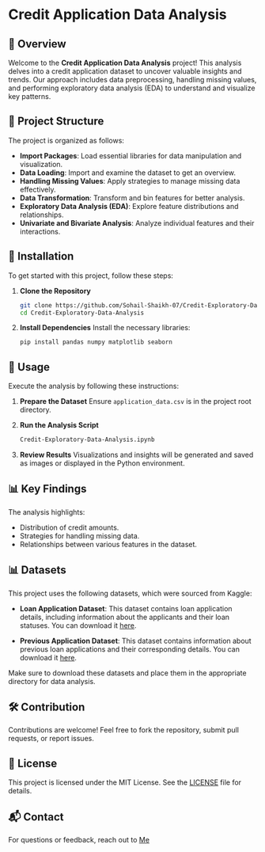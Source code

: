 

# Credit Application Data Analysis

## 🌟 Overview
Welcome to the **Credit Application Data Analysis** project! This analysis delves into a credit application dataset to uncover valuable insights and trends. Our approach includes data preprocessing, handling missing values, and performing exploratory data analysis (EDA) to understand and visualize key patterns.

## 📁 Project Structure
The project is organized as follows:

- **Import Packages**: Load essential libraries for data manipulation and visualization.
- **Data Loading**: Import and examine the dataset to get an overview.
- **Handling Missing Values**: Apply strategies to manage missing data effectively.
- **Data Transformation**: Transform and bin features for better analysis.
- **Exploratory Data Analysis (EDA)**: Explore feature distributions and relationships.
- **Univariate and Bivariate Analysis**: Analyze individual features and their interactions.

## 🚀 Installation
To get started with this project, follow these steps:

1. **Clone the Repository**
   ```bash
   git clone https://github.com/Sohail-Shaikh-07/Credit-Exploratory-Data-Analysis.git
   cd Credit-Exploratory-Data-Analysis
   ```

2. **Install Dependencies**
   Install the necessary libraries:
   ```bash
   pip install pandas numpy matplotlib seaborn
   ```

## 🔧 Usage
Execute the analysis by following these instructions:

1. **Prepare the Dataset**
   Ensure `application_data.csv` is in the project root directory.

2. **Run the Analysis Script**
   ```bash
   Credit-Exploratory-Data-Analysis.ipynb
   ```
   
3. **Review Results**
   Visualizations and insights will be generated and saved as images or displayed in the Python environment.

## 📊 Key Findings
The analysis highlights:
- Distribution of credit amounts.
- Strategies for handling missing data.
- Relationships between various features in the dataset.

## 📊 Datasets

This project uses the following datasets, which were sourced from Kaggle:

- **Loan Application Dataset**: This dataset contains loan application details, including information about the applicants and their loan statuses. You can download it [here](https://www.kaggle.com/datasets/ramakrushnamohapatra/loan-application-dataset).
  
- **Previous Application Dataset**: This dataset contains information about previous loan applications and their corresponding details. You can download it [here](https://www.kaggle.com/datasets/ramakrushnamohapatra/previous-and-columns-data).

Make sure to download these datasets and place them in the appropriate directory for data analysis.

## 🛠️ Contribution
Contributions are welcome! Feel free to fork the repository, submit pull requests, or report issues.

## 📜 License
This project is licensed under the MIT License. See the [LICENSE](LICENSE) file for details.

## 📬 Contact
For questions or feedback, reach out to [Me](https://mail.google.com/mail/?view=cm&fs=1&to=sohailshaikharifshaikh07@gmail.com)










